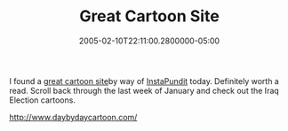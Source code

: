﻿---
title: Great Cartoon Site
date: "2005-02-10T22:11:00.2800000-05:00"
description: I found a great cartoon site by way of
featuredImage: /img/default-post-image.jpg
---

I found a [great cartoon site](http://www.daybydaycartoon.com/)by way of [InstaPundit](http://www.instapundit.com/) today. Definitely worth a read. Scroll back through the last week of January and check out the Iraq Election cartoons.

<http://www.daybydaycartoon.com/>

